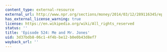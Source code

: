 ```yaml
---
content_type: external-resource
external_url: http://www.npr.org/sections/money/2014/03/12/289116345/episode-524-me-and-mr-jones
has_external_license_warning: true
license: https://en.wikipedia.org/wiki/All_rights_reserved
status: ''
title: 'Episode 524: Me and Mr. Jones'
uid: 3d37bdb8-06c1-4f4b-be12-b0e0b43d8ef7
wayback_url: ''
---
```

